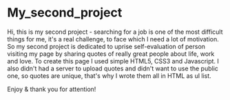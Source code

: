 # My_second_project

Hi,
this is my second project - searching for a job is one of the most difficult things for me, it's a real challenge, to face which I need a lot of motivation. So my second project is dedicated to uprise self-evaluation of person visiting my page by sharing quotes of really great people about life, work and love.
To create this page I used simple HTML5, CSS3 and Javascript. I also didn't had a server to upload quotes and didn't want to use the public one, so quotes are unique, that's why I wrote them all in HTML as ul list.

Enjoy & thank you for attention!

